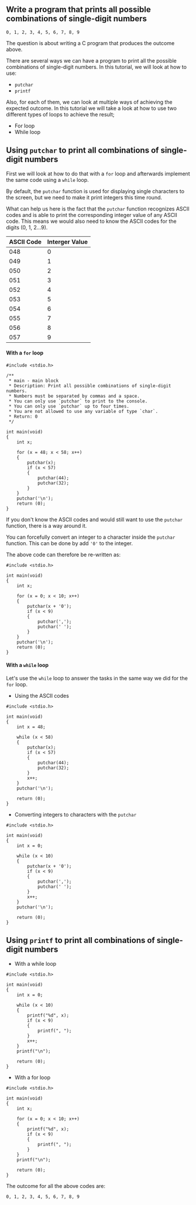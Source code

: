 ## Write a program that prints all possible combinations of single-digit numbers

```
0, 1, 2, 3, 4, 5, 6, 7, 8, 9
```
The question is about writing a C program that produces the outcome above.

There are several ways we can have a program to print all the possible combinations of single-digit numbers. In this tutorial, we will look at how to use:
- `putchar`
- `printf`

Also, for each of them, we can look at multiple ways of achieving the expected outcome. In this tutorial we will take a look at how to use two different types of loops to achieve the result;

- For loop
- While loop


## Using `putchar` to print all combinations of single-digit numbers
First we will look at how to do that with a `for` loop and afterwards implement the same code using a `while` loop.

By default, the `putchar` function is used for displaying single characters to the screen, but we need to make it print integers this time round.

What can help us here is the fact that the `putchar` function recognizes ASCII codes and is able to print the corresponding integer value of any ASCII code. This means we would also need to know the ASCII codes for the digits (0, 1, 2...9).

<table>
<thead>
<th>ASCII Code</th>
<th>Interger Value</th>
</thead>
<tbody>
<tr><td>048</td><td>0</td></tr>
<tr><td>049</td><td>1</td></tr>
<tr><td>050</td><td>2</td></tr>
<tr><td>051</td><td>3</td></tr>
<tr><td>052</td><td>4</td></tr>
<tr><td>053</td><td>5</td></tr>
<tr><td>054</td><td>6</td></tr>
<tr><td>055</td><td>7</td></tr>
<tr><td>056</td><td>8</td></tr>
<tr><td>057</td><td>9</td></tr>
</tbody>
<table>

#### With a `for` loop

```
#include <stdio.h>

/**
 * main - main block
 * Description: Print all possible combinations of single-digit numbers.
 * Numbers must be separated by commas and a space.
 * You can only use `putchar` to print to the console.
 * You can only use `putchar` up to four times.
 * You are not allowed to use any variable of type `char`.
 * Return: 0
 */

int main(void)
{
	int x;

	for (x = 48; x < 58; x++)
	{
		putchar(x);
		if (x < 57)
		{
			putchar(44);
			putchar(32);
		}
	}
	putchar('\n');
	return (0);
}
```

If you don't know the ASCII codes and would still want to use the `putchar`  function, there is a way around it. 

You can forcefully convert an integer to a character inside the `putchar` function. This can be done by add `'0'` to the integer.

The above code can therefore be re-written as:
```
#include <stdio.h>

int main(void)
{
	int x;

	for (x = 0; x < 10; x++)
	{
	    putchar(x + '0');
		if (x < 9)
		{
			putchar(',');
			putchar(' ');
		}
	}
	putchar('\n');
	return (0);
}
```

 

#### With a `while` loop
Let's use the `while` loop to answer the tasks in the same way we did for the `for` loop.

- Using the ASCII codes

```
#include <stdio.h>

int main(void)
{
	int x = 48;

	while (x < 58)
	{
		putchar(x);
		if (x < 57)
		{
			putchar(44);
			putchar(32);
		}
		x++;
	}
	putchar('\n');

	return (0);
}
```


- Converting integers to characters with the `putchar`

```
#include <stdio.h>

int main(void)
{
	int x = 0;

	while (x < 10)
	{
		putchar(x + '0');
		if (x < 9)
		{
			putchar(',');
			putchar(' ');
		}
		x++;
	}
	putchar('\n');

	return (0);
}
```

## Using `printf` to print all combinations of single-digit numbers

- With a while loop

```
#include <stdio.h>

int main(void)
{
    int x = 0;

    while (x < 10)
    {
        printf("%d", x);
        if (x < 9)
        {
            printf(", ");
        }
        x++;
    }
    printf("\n");

    return (0);
}
```

- With a for loop

```
#include <stdio.h>

int main(void)
{
    int x;

    for (x = 0; x < 10; x++)
    {
        printf("%d", x);
        if (x < 9)
        {
            printf(", ");
        }
    }
    printf("\n");

    return (0);
}
```

The outcome for all the above codes are:
```
0, 1, 2, 3, 4, 5, 6, 7, 8, 9
```